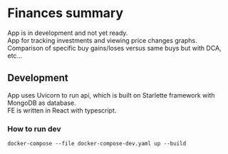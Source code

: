 # Finances summary
App is in development and not yet ready.  
App for tracking investments and viewing price changes graphs.  
Comparison of specific buy gains/loses versus same buys but with DCA, etc...

## Development
App uses Uvicorn to run api, which is built on Starlette framework with MongoDB as database.  
FE is written in React with typescript.
### How to run dev
```
docker-compose --file docker-compose-dev.yaml up --build
```